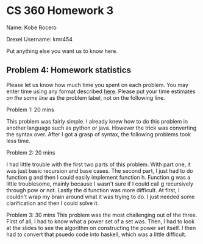 # CS 360 Homework 3

Name: Kobe Rocero

Drexel Username: kmr454 

Put anything else you want us to know here.

## Problem 4: Homework statistics

Please let us know how much time you spent on each problem. You may enter time using any format described [here](https://github.com/wroberts/pytimeparse). Please put your time estimates *on the same line* as the problem label, not on the following line.

Problem 1: 20 mins

This problem was fairly simple. I already knew how to do this problem in another language such as python or java. However the trick was converting the syntax over. After I got a grasp of syntax, the following problems took less time.

Problem 2: 20 mins

I had little trouble with the first two parts of this problem. With part one, it was just basic recursion and base cases. The second part, I just had to do function g and then I could easily implement function h. Function g was a little troublesome, mainly because I wasn't sure if I could call g recursively through pow or not. Lastly the d function was more difficult. At first, I couldn't wrap my brain around what it was trying to do. I just needed some clarification and then I could solve it. 

Problem 3: 30 mins
This problem was the most challenging out of the three. First of all, I had to know what a power set of a set was. Then, I had to look at the slides to see the algorithm on constructing the power set itself. I then had to convert that psuedo code into haskell, which was a little difficult.
